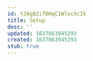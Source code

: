 ```yaml
---
id: YJAg02ifDHqC1WlocXcIk
title: Setup
desc: ''
updated: 1637863945293
created: 1637863945293
stub: true
---
```


